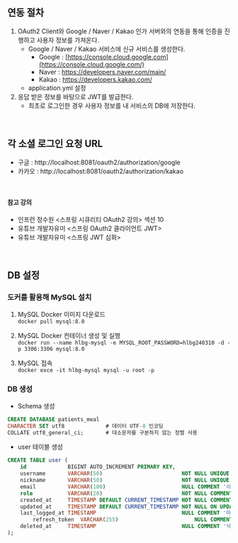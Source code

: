 ## 연동 절차
1. OAuth2 Client와 Google / Naver / Kakao 인가 서버와의 연동을 통해 인증을 진행하고 사용자 정보를 가져온다.
    - Google / Naver / Kakao 서비스에 신규 서비스를 생성한다.
        - Google : [https://console.cloud.google.com](https://console.cloud.google.com/)
        - Naver : https://developers.naver.com/main/
        - Kakao : https://developers.kakao.com/
    - application.yml 설정
2. 응답 받은 정보를 바탕으로 JWT를 발급한다.
    - 최초로 로그인한 경우 사용자 정보를 내 서비스의 DB에 저장한다.
<br>

## 각 소셜 로그인 요청 URL
- 구글 : http://localhost:8081/oauth2/authorization/google
- 카카오 : http://localhost:8081/oauth2/authorization/kakao
<br>

#### 참고 강의
- 인프런 정수원 <스프링 시큐리티 OAuth2 강의> 섹션 10
- 유튜브 개발자유미 <스프링 OAuth2 클라이언트 JWT>
- 유튜브 개발자유미 <스프링 JWT 심화>
<br>

## DB 설정
### 도커를 활용해 MySQL 설치
1. MySQL Docker 이미지 다운로드<br>
`docker pull mysql:8.0`
    
3. MySQL Docker 컨테이너 생성 및 실행<br>
`docker run --name hlbg-mysql -e MYSQL_ROOT_PASSWORD=hlbg240310 -d -p 3306:3306 mysql:8.0`
    
4. MySQL 접속<br>
`docker exce -it hlbg-mysql mysql -u root -p`

### DB 생성
- Schema 생성
```sql
CREATE DATABASE patients_meal
CHARACTER SET utf8             # 데이터 UTF-8 인코딩
COLLATE utf8_general_ci;       # 대소문자를 구분하지 않는 정렬 사용
```

- user 테이블 생성
```sql
CREATE TABLE user (
	id             BIGINT AUTO_INCREMENT PRIMARY KEY,
	username       VARCHAR(50)                         NOT NULL UNIQUE COMMENT '고유 식별자 (Ex. kakao_123456789)',
	nickname       VARCHAR(50)                         NOT NULL UNIQUE COMMENT '닉네임',
	email          VARCHAR(100)                        NULL COMMENT '이메일',
	role           VARCHAR(20)                         NOT NULL COMMENT '권한',
	created_at     TIMESTAMP DEFAULT CURRENT_TIMESTAMP NOT NULL COMMENT '생성일시',
	updated_at     TIMESTAMP DEFAULT CURRENT_TIMESTAMP NOT NULL ON UPDATE CURRENT_TIMESTAMP COMMENT '수정일시',
	last_logged_at TIMESTAMP                           NULL COMMENT '마지막 로그인 일시',
        refresh_token  VARCHAR(255)                        NULL COMMENT 'Refresh Token 값',
	deleted_at     TIMESTAMP                           NULL COMMENT '삭제일시'
);
```
